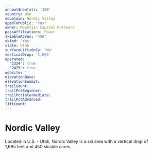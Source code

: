 ```yaml
---
annualSnowfall: '300'
country: USA
mountain: Nordic Valley
openToPublic: 'Yes'
owner: Mountain Capital Partners
passAffiliations: Power
skiableAcres: '450'
skied: 'Yes'
state: Utah
surfaceLiftsOnly: 'No'
verticalDrop: '1,695'
operated:
  '2324': true
  '2425': true
website: ''
elevationBase:
elevationSummit:
trailCount:
trailPctBeginner:
trailPctIntermediate:
trailPctAdvanced:
liftCount:
---
```



# Nordic Valley

Located in U.S. - Utah, Nordic Valley is a ski area with a vertical drop of 1,695 feet and 450 skiable acres.
